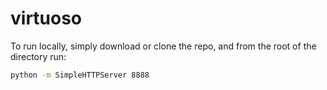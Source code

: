 # virtuoso

To run locally, simply download or clone the repo, and from the root of the directory run:
``` bash
python -m SimpleHTTPServer 8888
```
